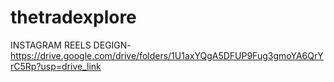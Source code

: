 # thetradexplore
INSTAGRAM REELS DEGIGN- https://drive.google.com/drive/folders/1U1axYQgA5DFUP9Fug3gmoYA6QrYrC5Rp?usp=drive_link
